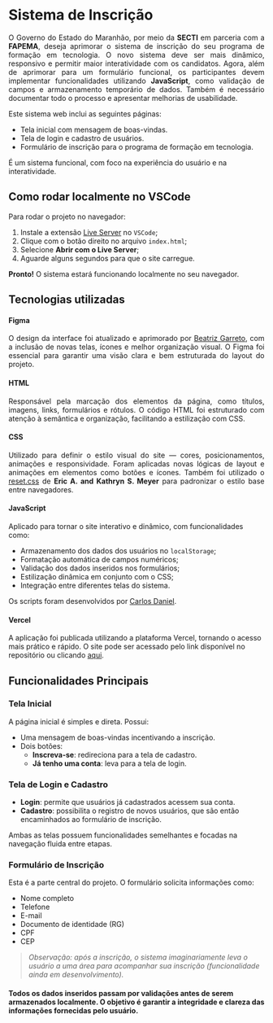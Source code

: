 # Sistema de Inscrição
<p style="text-align: justify;">O Governo do Estado do Maranhão, por meio da <strong>SECTI</strong> em parceria com a <strong>FAPEMA</strong>, deseja aprimorar o sistema de inscrição do seu programa de formação em tecnologia. O novo sistema deve ser mais dinâmico, responsivo e permitir maior interatividade com os candidatos. Agora, além de aprimorar para um formulário funcional, os participantes devem implementar funcionalidades utilizando <strong>JavaScript</strong>, como validação de campos e armazenamento temporário de dados. Também é necessário documentar todo o processo e apresentar melhorias de usabilidade.</p>

Este sistema web inclui as seguintes páginas:
- Tela inicial com mensagem de boas-vindas.
- Tela de login e cadastro de usuários.
- Formulário de inscrição para o programa de formação em tecnologia.<br>

É um sistema funcional, com foco na experiência do usuário e na interatividade.


## Como rodar localmente no VSCode
Para rodar o projeto no navegador:
1. Instale a extensão [Live Server](https://marketplace.visualstudio.com/items?itemName=ritwickdey.LiveServer) no `VSCode`;
2. Clique com o botão direito no arquivo `index.html`;
3. Selecione **Abrir com o Live Server**;
4. Aguarde alguns segundos para que o site carregue.<br>

**Pronto!** O sistema estará funcionando localmente no seu navegador.


## Tecnologias utilizadas

#### Figma
<p style="text-align: justify;">O design da interface foi atualizado e aprimorado por </strong><a href="https://br.linkedin.com/in/beatriz-garreto-a71567263">Beatriz Garreto</a></strong>, com a inclusão de novas telas, ícones e melhor organização visual. O Figma foi essencial para garantir uma visão clara e bem estruturada do layout do projeto.</p>

#### HTML
<p style="text-align: justify;">Responsável pela marcação dos elementos da página, como títulos, imagens, links, formulários e rótulos. O código HTML foi estruturado com atenção à semântica e organização, facilitando a estilização com CSS.</p>

#### CSS
<p style="text-align: justify;">Utilizado para definir o estilo visual do site — cores, posicionamentos, animações e responsividade. Foram aplicadas novas lógicas de layout e animações em elementos como botões e ícones. Também foi utilizado o <a href="https://meyerweb.com/eric/tools/css/reset">reset.css</a> de <strong>Eric A. and Kathryn S. Meyer</strong> para padronizar o estilo base entre navegadores.</p>



#### JavaScript
Aplicado para tornar o site interativo e dinâmico, com funcionalidades como:
- Armazenamento dos dados dos usuários no `localStorage`;
- Formatação automática de campos numéricos;
- Validação dos dados inseridos nos formulários;
- Estilização dinâmica em conjunto com o CSS;
- Integração entre diferentes telas do sistema.<br>

Os scripts foram desenvolvidos por [Carlos Daniel](https://github.com/soudael).

#### Vercel
A aplicação foi publicada utilizando a plataforma Vercel, tornando o acesso mais prático e rápido. O site pode ser acessado pelo link disponível no repositório ou clicando [aqui](https://formulario-de-inscricao-inova.vercel.app/).


## Funcionalidades Principais

### Tela Inicial

A página inicial é simples e direta. Possui:

- Uma mensagem de boas-vindas incentivando a inscrição.
- Dois botões:
  - **Inscreva-se**: redireciona para a tela de cadastro.
  - **Já tenho uma conta**: leva para a tela de login.

### Tela de Login e Cadastro

- **Login**: permite que usuários já cadastrados acessem sua conta.
- **Cadastro**: possibilita o registro de novos usuários, que são então encaminhados ao formulário de inscrição.

Ambas as telas possuem funcionalidades semelhantes e focadas na navegação fluida entre etapas.

### Formulário de Inscrição

Esta é a parte central do projeto. O formulário solicita informações como:

- Nome completo
- Telefone
- E-mail
- Documento de identidade (RG)
- CPF
- CEP

> _Observação: após a inscrição, o sistema imaginariamente leva o usuário a uma área para acompanhar sua inscrição (funcionalidade ainda em desenvolvimento)._

#### Todos os dados inseridos passam por validações antes de serem armazenados localmente. O objetivo é garantir a integridade e clareza das informações fornecidas pelo usuário.